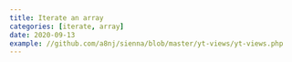 ```yaml
---
title: Iterate an array
categories: [iterate, array]
date: 2020-09-13
example: //github.com/a8nj/sienna/blob/master/yt-views/yt-views.php
---
```


